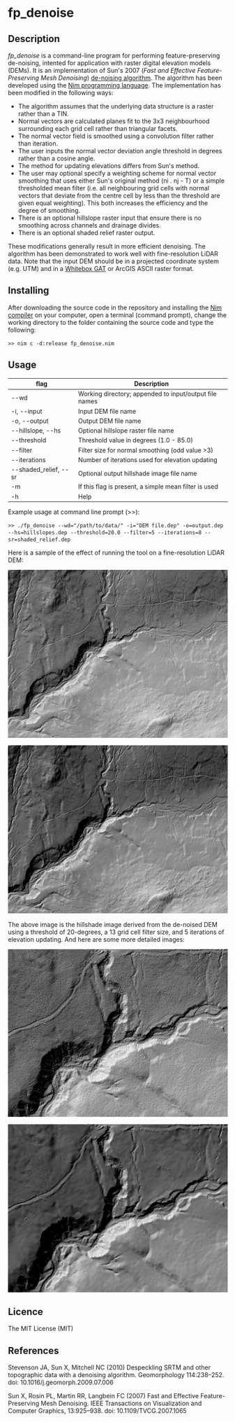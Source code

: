fp_denoise
==========

Description
-----------

*fp_denoise* is a command-line program for performing feature-preserving de-noising, intented for application with raster digital elevation models (DEMs). It is an implementation of Sun's 2007 (*Fast and Effective Feature-Preserving Mesh Denoising*) [de-noising algorithm](https://github.com/exuberant/mdenoise). The algorithm has been developed using the [Nim programming language](https://nim-lang.org). The implementation has been modified in the following ways:

- The algorithm assumes that the underlying data structure is a raster rather than a TIN.
- Normal vectors are calculated planes fit to the 3x3 neighbourhood surrounding each grid cell rather than triangular facets.
- The normal vector field is smoothed using a convolution filter rather than iteration.
- The user inputs the normal vector deviation angle threshold in degrees rather than a cosine angle.
- The method for updating elevations differs from Sun's method.
- The user may optional specify a weighting scheme for normal vector smoothing that uses either Sun's original method (ni . nj - T) or a simple thresholded mean filter (i.e. all neighbouring grid cells with normal vectors that deviate from the centre cell by less than the threshold are given equal weighting). This both increases the efficiency and the degree of smoothing.
- There is an optional hillslope raster input that ensure there is no smoothing across channels and drainage divides.
- There is an optional shaded relief raster output.

These modifications generally result in more efficient denoising. The algorithm has been demonstrated to work well with fine-resolution LiDAR data. Note that the input DEM should be in a projected coordinate system (e.g. UTM) and in a [Whitebox GAT](http://www.uoguelph.ca/~hydrogeo/Whitebox/) or ArcGIS ASCII raster format.

Installing
----------

After downloading the source code in the repository and installing the [Nim compiler](https://nim-lang.org/install.html) on your computer, open a terminal (command prompt), change the working directory to the folder containing the source code and type the following:

```
>> nim c -d:release fp_denoise.nim
```

Usage
-----

| flag                   | Description                                              |
|------------------------|----------------------------------------------------------|
| --wd                   |  Working directory; appended to input/output file names  |
| -i, --input            |  Input DEM file name                                     |
| -o, --output           |  Output DEM file name                                    |
| --hillslope, --hs      |  Optional hillslope raster file name                     |
| --threshold            |  Threshold value in degrees (1.0 - 85.0)                 |
| --filter               |  Filter size for normal smoothing (odd value >3)         |
| --iterations           |  Number of iterations used for elevation updating        |
| --shaded_relief, --sr  |  Optional output hillshade image file name               |
| -m                     |  If this flag is present, a simple mean filter is used   |
| -h                     |  Help                                                    |

Example usage at command line prompt (>>):

```
>> ./fp_denoise --wd="/path/to/data/" -i="DEM file.dep" -o=output.dep --hs=hillslopes.dep --threshold=20.0 --filter=5 --iterations=8 --sr=shaded_relief.dep
```
Here is a sample of the effect of running the tool on a fine-resolution LiDAR DEM:

![Original unfiltered LiDAR DEM](./img/rawDEM.png)

![De-noised LiDAR DEM](./img/denoisedDEM.png)

The above image is the hillshade image derived from the de-noised DEM using a threshold of 20-degrees, a 13 grid cell filter size, and 5 iterations of elevation updating. And here are some more detailed images:

![Detailed original unfiltered LiDAR DEM](./img/detailedRaw.png)

![Detailed de-noised LiDAR DEM](./img/detailedDenoised.png)


Licence
-------

The MIT License (MIT)

References
----------

Stevenson JA, Sun X, Mitchell NC (2010) Despeckling SRTM and other topographic data with a denoising algorithm. Geomorphology 114:238–252. doi: 10.1016/j.geomorph.2009.07.006

Sun X, Rosin PL, Martin RR, Langbein FC (2007) Fast and Effective Feature-Preserving Mesh Denoising. IEEE Transactions on Visualization and Computer Graphics, 13:925–938. doi: 10.1109/TVCG.2007.1065
